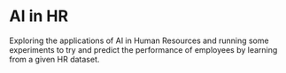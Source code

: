 # AI in HR
Exploring the applications of AI in Human Resources and running some experiments to try and predict the performance of employees by learning from a given HR dataset.
